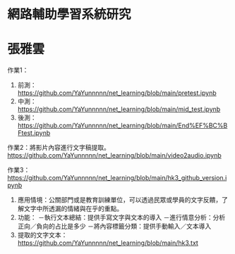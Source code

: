 # 網路輔助學習系統研究

# 張雅雲

作業1：
1. 前測：https://github.com/YaYunnnnn/net_learning/blob/main/pretest.ipynb
2. 中測：https://github.com/YaYunnnnn/net_learning/blob/main/mid_test.ipynb
3. 後測：https://github.com/YaYunnnnn/net_learning/blob/main/End%EF%BC%BFtest.ipynb

作業2：將影片內容進行文字稿提取。
https://github.com/YaYunnnnn/net_learning/blob/main/video2audio.ipynb

作業3：https://github.com/YaYunnnnn/net_learning/blob/main/hk3_github_version.ipynb
1. 應用情境：公關部門或是教育訓練單位，可以透過民眾或學員的文字反饋，了解文字中所透漏的情緒與在乎的重點。
2. 功能：
   －執行文本總結：提供手寫文字與文本的導入
   －進行情意分析：分析正向／負向的占比是多少
   －將內容標籤分類：提供手動輸入／文本導入
3. 提取的文字文本：https://github.com/YaYunnnnn/net_learning/blob/main/hk3.txt
